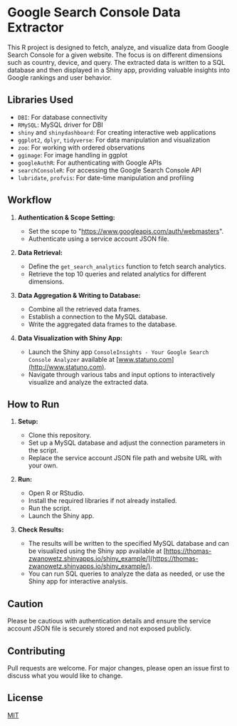# Google Search Console Data Extractor

This R project is designed to fetch, analyze, and visualize data from Google Search Console for a given website. The focus is on different dimensions such as country, device, and query. The extracted data is written to a SQL database and then displayed in a Shiny app, providing valuable insights into Google rankings and user behavior.

## Libraries Used

- `DBI`: For database connectivity
- `RMySQL`: MySQL driver for DBI
- `shiny` and `shinydashboard`: For creating interactive web applications
- `ggplot2`, `dplyr`, `tidyverse`: For data manipulation and visualization
- `zoo`: For working with ordered observations
- `ggimage`: For image handling in ggplot
- `googleAuthR`: For authenticating with Google APIs
- `searchConsoleR`: For accessing the Google Search Console API
- `lubridate`, `profvis`: For date-time manipulation and profiling

## Workflow

1. **Authentication & Scope Setting:**
   - Set the scope to "https://www.googleapis.com/auth/webmasters".
   - Authenticate using a service account JSON file.

2. **Data Retrieval:**
   - Define the `get_search_analytics` function to fetch search analytics.
   - Retrieve the top 10 queries and related analytics for different dimensions.

3. **Data Aggregation & Writing to Database:**
   - Combine all the retrieved data frames.
   - Establish a connection to the MySQL database.
   - Write the aggregated data frames to the database.

4. **Data Visualization with Shiny App:**
   - Launch the Shiny app `ConsoleInsights - Your Google Search Console Analyzer` available at [www.statuno.com](http://www.statuno.com).
   - Navigate through various tabs and input options to interactively visualize and analyze the extracted data.

## How to Run

1. **Setup:**
   - Clone this repository.
   - Set up a MySQL database and adjust the connection parameters in the script.
   - Replace the service account JSON file path and website URL with your own.

2. **Run:**
   - Open R or RStudio.
   - Install the required libraries if not already installed.
   - Run the script.
   - Launch the Shiny app.

3. **Check Results:**
   - The results will be written to the specified MySQL database and can be visualized using the Shiny app available at [https://thomas-zwanowetz.shinyapps.io/shiny_example/](https://thomas-zwanowetz.shinyapps.io/shiny_example/).
   - You can run SQL queries to analyze the data as needed, or use the Shiny app for interactive analysis.

## Caution

Please be cautious with authentication details and ensure the service account JSON file is securely stored and not exposed publicly.

## Contributing

Pull requests are welcome. For major changes, please open an issue first to discuss what you would like to change.

## License

[MIT](https://choosealicense.com/licenses/mit/)
